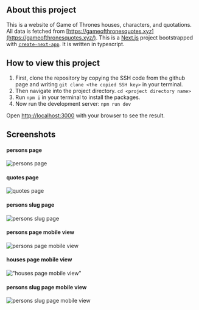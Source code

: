 
## About this project

This is a website of Game of Thrones houses, characters, and quotations. All data is fetched from [https://gameofthronesquotes.xyz](https://gameofthronesquotes.xyz/). 
This is a [Next.js](https://nextjs.org/) project bootstrapped with [`create-next-app`](https://github.com/vercel/next.js/tree/canary/packages/create-next-app). It is written in typescript.


## How to view this project

1. First, clone the repository by copying the SSH code from the github page and writing `git clone <the copied SSH key>` in your terminal.
2. Then navigate into the project directory. ```cd <project directory name>```
3. Run ```npm i``` in your terminal to install the packages.
4. Now run the development server: `npm run dev`

Open [http://localhost:3000](http://localhost:3000) with your browser to see the result.

## Screenshots

#### persons page
![persons page](public/assets/screenshots/1.png "persons page")


#### quotes page
![quotes page](public/assets/screenshots/2.png "quotes page")


#### persons slug page
![persons slug page](public/assets/screenshots/3.png "persons slug page")


#### persons page mobile view
![persons page mobile view](public/assets/screenshots/4.png "persons page mobile view")


#### houses page mobile view
!["houses page mobile view"](public/assets/screenshots/5.png "houses page mobile view")


#### persons slug page mobile view
![persons slug page mobile view](public/assets/screenshots/6.png "persons slug page mobile view")
